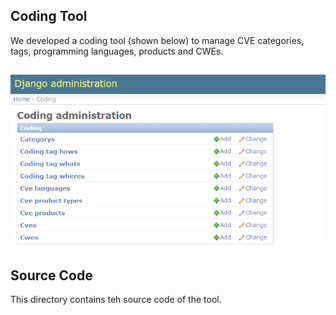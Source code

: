 
## Coding Tool
We developed a coding tool (shown below) to manage CVE categories, tags, programming languages, products and CWEs.
##
 ![The Coding Tool](tool.png)
 
## Source Code
This directory contains teh source code of the tool.
